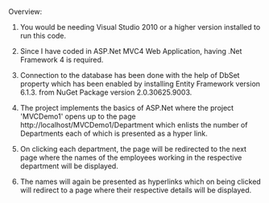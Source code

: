 Overview:

1) You would be needing Visual Studio 2010 or a higher version installed to run this code.

2) Since I have coded in ASP.Net MVC4 Web Application, having .Net Framework 4 is required.

3) Connection to the database has been done with the help of DbSet property which has been enabled by installing 
  Entity Framework version 6.1.3. from NuGet Package version 2.0.30625.9003.
  
4) The project implements the basics of ASP.Net where the project 'MVCDemo1' opens up to the page http://localhost/MVCDemo1/Department
   which enlists the number of Departments each of which is presented as a hyper link.
   
5) On clicking each department, the page will be redirected to the next page where the names of the employees working in the respective
  department will be displayed.
  
6) The names will again be presented as hyperlinks which on being clicked will redirect to a page where their respective details 
  will be displayed.
